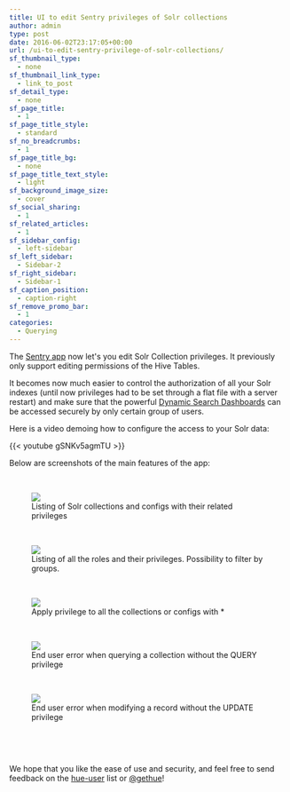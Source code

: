 ```yaml
---
title: UI to edit Sentry privileges of Solr collections
author: admin
type: post
date: 2016-06-02T23:17:05+00:00
url: /ui-to-edit-sentry-privilege-of-solr-collections/
sf_thumbnail_type:
  - none
sf_thumbnail_link_type:
  - link_to_post
sf_detail_type:
  - none
sf_page_title:
  - 1
sf_page_title_style:
  - standard
sf_no_breadcrumbs:
  - 1
sf_page_title_bg:
  - none
sf_page_title_text_style:
  - light
sf_background_image_size:
  - cover
sf_social_sharing:
  - 1
sf_related_articles:
  - 1
sf_sidebar_config:
  - left-sidebar
sf_left_sidebar:
  - Sidebar-2
sf_right_sidebar:
  - Sidebar-1
sf_caption_position:
  - caption-right
sf_remove_promo_bar:
  - 1
categories:
  - Querying
---
```


The [Sentry app][1] now let's you edit Solr Collection privileges. It previously only support editing permissions of the Hive Tables.

It becomes now much easier to control the authorization of all your Solr indexes (until now privileges had to be set through a flat file with a server restart) and make sure that the powerful [Dynamic Search Dashboards][2] can be accessed securely by only certain group of users.

Here is a video demoing how to configure the access to your Solr data:

{{< youtube gSNKv5agmTU >}}

Below are screenshots of the main features of the app:

&nbsp;

<figure><a href="https://cdn.gethue.com/uploads/2016/05/solr-secu-1024x624.png"><img src="https://cdn.gethue.com/uploads/2016/05/solr-secu-1024x624.png" /></a><figcaption>Listing of Solr collections and configs with their related privileges</figcaption></figure>

&nbsp;

<figure><a href="https://cdn.gethue.com/uploads/2016/05/solr-secu2-e1464909489928-1024x562.png"><img src="https://cdn.gethue.com/uploads/2016/05/solr-secu2-e1464909489928-1024x562.png" /></a><figcaption>Listing of all the roles and their privileges. Possibility to filter by groups.</figcaption></figure>

&nbsp;

<figure><a href="https://cdn.gethue.com/uploads/2016/06/solr-sentry-all.png"><img class="size-full wp-image-4091" src="https://cdn.gethue.com/uploads/2016/06/solr-sentry-all.png" /></a><figcaption>Apply privilege to all the collections or configs with *</figcaption></figure>

&nbsp;

<figure><a href="https://cdn.gethue.com/uploads/2016/06/solr-sentry-query-error-1024x279.png"><img src="https://cdn.gethue.com/uploads/2016/06/solr-sentry-query-error-1024x279.png" /></a><figcaption>End user error when querying a collection without the QUERY privilege</figcaption></figure>

&nbsp;

<figure><a href="https://cdn.gethue.com/uploads/2016/06/solr-sentry-update-error-1024x405.png"><img class="size-large wp-image-4093" src="https://cdn.gethue.com/uploads/2016/06/solr-sentry-update-error-1024x405.png" /></a><figcaption>End user error when modifying a record without the UPDATE privilege</figcaption></figure>

&nbsp;

&nbsp;

We hope that you like the ease of use and security, and feel free to send feedback on the [hue-user][7] list or [@gethue][8]!

[1]: https://gethue.com/apache-sentry-made-easy-with-the-new-hue-security-app/
[2]: https://gethue.com/dynamic-search-dashboard-improvements-3/
[3]: https://cdn.gethue.com/uploads/2016/05/solr-secu2-e1464909489928.png
[4]: https://cdn.gethue.com/uploads/2016/06/solr-sentry-all.png
[5]: https://cdn.gethue.com/uploads/2016/06/solr-sentry-query-error.png
[6]: https://cdn.gethue.com/uploads/2016/06/solr-sentry-update-error.png
[7]: http://groups.google.com/a/cloudera.org/group/hue-user
[8]: https://twitter.com/gethue
